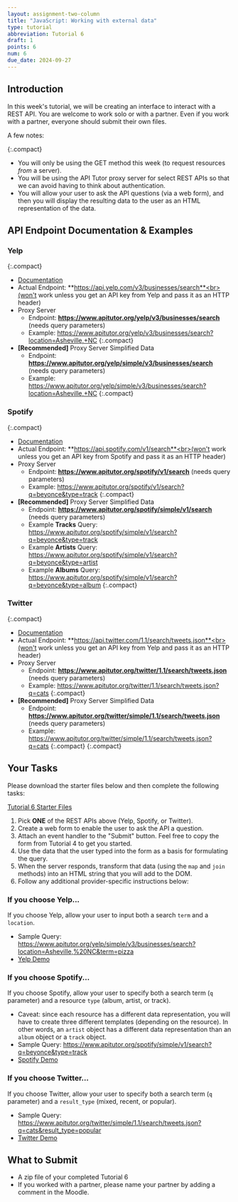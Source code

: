 ```yaml
---
layout: assignment-two-column
title: "JavaScript: Working with external data"
type: tutorial
abbreviation: Tutorial 6
draft: 1
points: 6
num: 6
due_date: 2024-09-27
---
```


## Introduction
In this week's tutorial, we will be creating an interface to interact with a REST API. You are welcome to work solo or with a partner. Even if you work with a partner, everyone should submit their own files. 

A few notes:

{:.compact}
* You will only be using the GET method this week (to request resources *from* a server).
* You will be using the API Tutor proxy server for select REST APIs so that we can avoid having to think about authentication. 
* You will allow your user to ask the API questions (via a web form), and then you will display the resulting data to the user as an HTML representation of the data.

## API Endpoint Documentation & Examples

### Yelp

{:.compact}
* <a href="https://docs.developer.yelp.com/reference/v3_business_search" target="_blank" target="_blank">Documentation</a>
* Actual Endpoint: **https://api.yelp.com/v3/businesses/search**<br>(won't work unless you get an API key from Yelp and pass it as an HTTP header)
* Proxy Server
    * Endpoint: **https://www.apitutor.org/yelp/v3/businesses/search** (needs query parameters)
    * Example:  <a href="https://www.apitutor.org/yelp/v3/businesses/search?location=Asheville,+NC" target="_blank">https://www.apitutor.org/yelp/v3/businesses/search?location=Asheville,+NC</a>
    {:.compact}
* **[Recommended]** Proxy Server Simplified Data
    * Endpoint: **https://www.apitutor.org/yelp/simple/v3/businesses/search** (needs query parameters)
    * Example:  <a href="https://www.apitutor.org/yelp/simple/v3/businesses/search?location=Asheville,+NC" target="_blank">https://www.apitutor.org/yelp/simple/v3/businesses/search?location=Asheville,+NC</a>
    {:.compact}


### Spotify

{:.compact}
* <a href="https://developer.spotify.com/documentation/web-api/reference/#/operations/search" target="_blank">Documentation</a>
* Actual Endpoint: **https://api.spotify.com/v1/search**<br>(won't work unless you get an API key from Spotify and pass it as an HTTP header)
* Proxy Server
    * Endpoint: **https://www.apitutor.org/spotify/v1/search** (needs query parameters)
    * Example:  <a href="https://www.apitutor.org/spotify/v1/search?q=beyonce&type=track" target="_blank">https://www.apitutor.org/spotify/v1/search?q=beyonce&type=track</a>
    {:.compact}
* **[Recommended]** Proxy Server Simplified Data
    * Endpoint: **https://www.apitutor.org/spotify/simple/v1/search** (needs query parameters)
    * Example **Tracks** Query:<br><a href="https://www.apitutor.org/spotify/simple/v1/search?q=beyonce&type=track" target="_blank">https://www.apitutor.org/spotify/simple/v1/search?q=beyonce&type=track</a>
    * Example **Artists** Query:<br><a href="https://www.apitutor.org/spotify/simple/v1/search?q=beyonce&type=artist" target="_blank">https://www.apitutor.org/spotify/simple/v1/search?q=beyonce&type=artist</a>
    * Example **Albums** Query:<br><a href="https://www.apitutor.org/spotify/simple/v1/search?q=beyonce&type=album" target="_blank">https://www.apitutor.org/spotify/simple/v1/search?q=beyonce&type=album</a>
    {:.compact}

### Twitter

{:.compact}
* <a href="https://developer.twitter.com/en/docs/twitter-api/v1/tweets/search/api-reference/get-search-tweets" target="_blank">Documentation</a>
* Actual Endpoint: **https://api.twitter.com/1.1/search/tweets.json**<br>(won't work unless you get an API key from Yelp and pass it as an HTTP header)
* Proxy Server
    * Endpoint: **https://www.apitutor.org/twitter/1.1/search/tweets.json** (needs query parameters)
    * Example:  <a href="https://www.apitutor.org/twitter/1.1/search/tweets.json?q=cats" target="_blank">https://www.apitutor.org/twitter/1.1/search/tweets.json?q=cats</a>
    {:.compact}
* **[Recommended]** Proxy Server Simplified Data
    * Endpoint: **https://www.apitutor.org/twitter/simple/1.1/search/tweets.json** (needs query parameters)
    * Example:  <a href="https://www.apitutor.org/twitter/simple/1.1/search/tweets.json?q=cats" target="_blank">https://www.apitutor.org/twitter/simple/1.1/search/tweets.json?q=cats</a>
    {:.compact}
{:.compact}


## Your Tasks

Please download the starter files below and then complete the following tasks:

<a href="/fall2024/course-files/tutorials/tutorial06.zip" class="nu-button">Tutorial 6 Starter Files<i class="fas fa-download"></i></a> 


1. Pick **ONE** of the REST APIs above (Yelp, Spotify, or Twitter).
1. Create a web form to enable the user to ask the API a question.
1. Attach an event handler to the "Submit" button. Feel free to copy the form from Tutorial 4 to get you started.
1. Use the data that the user typed into the form as a basis for formulating the query.
1. When the server responds, transform that data (using the `map` and `join` methods) into an HTML string that you will add to the DOM.
1. Follow any additional provider-specific instructions below:

### If you choose Yelp...
If you choose Yelp, allow your user to input both a search `term` and a `location`.

* Sample Query: <a href="https://www.apitutor.org/yelp/simple/v3/businesses/search?location=Asheville,%20NC&term=pizza" target="_blank">https://www.apitutor.org/yelp/simple/v3/businesses/search?location=Asheville,%20NC&term=pizza</a>
* <a href="/fall2024/course-files/tutorials/tutorial06/answers/yelp/">Yelp Demo</a>


### If you choose Spotify...
If you choose Spotify, allow your user to specify both a search term (`q` parameter) and a resource `type` (album, artist, or track).

* Caveat: since each resource has a different data representation, you will have to create three different templates (depending on the resource). In other words, an `artist` object has a different data representation than an `album` object or a `track` object.
* Sample Query: <a href="https://www.apitutor.org/spotify/simple/v1/search?q=beyonce&type=track" target="_blank">https://www.apitutor.org/spotify/simple/v1/search?q=beyonce&type=track</a>
* <a href="/fall2024/course-files/tutorials/tutorial06/answers/spotify/">Spotify Demo</a>

### If you choose Twitter...
If you choose Twitter, allow your user to specify both a search term (`q` parameter) and a `result_type` (mixed, recent, or popular).

* Sample Query: <a href="https://www.apitutor.org/twitter/simple/1.1/search/tweets.json?q=cats&result_type=popular" target="_blank">https://www.apitutor.org/twitter/simple/1.1/search/tweets.json?q=cats&result_type=popular</a>
* <a href="/fall2024/course-files/tutorials/tutorial06/answers/twitter/">Twitter Demo</a>


## What to Submit
* A zip file of your completed Tutorial 6
* If you worked with a partner, please name your partner by adding a comment in the Moodle.